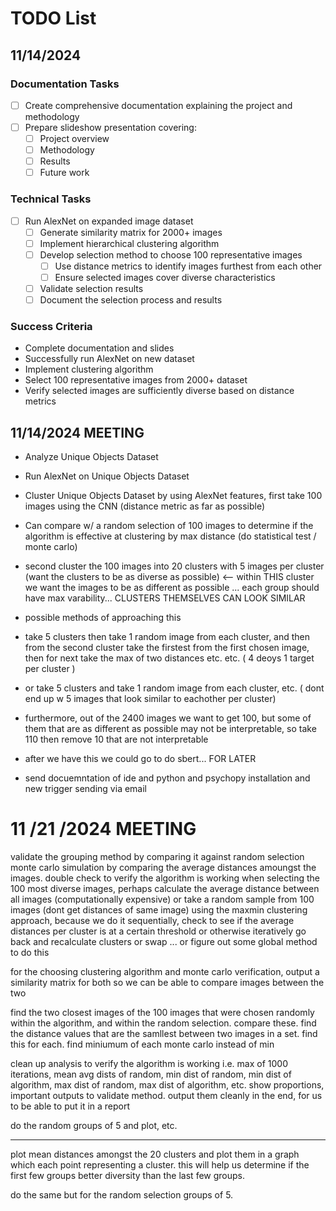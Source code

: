 # TODO List

## 11/14/2024

### Documentation Tasks
- [ ] Create comprehensive documentation explaining the project and methodology
- [ ] Prepare slideshow presentation covering:
  - [ ] Project overview
  - [ ] Methodology
  - [ ] Results
  - [ ] Future work

### Technical Tasks
- [ ] Run AlexNet on expanded image dataset
  - [ ] Generate similarity matrix for 2000+ images
  - [ ] Implement hierarchical clustering algorithm
  - [ ] Develop selection method to choose 100 representative images
    - [ ] Use distance metrics to identify images furthest from each other
    - [ ] Ensure selected images cover diverse characteristics
  - [ ] Validate selection results
  - [ ] Document the selection process and results

### Success Criteria
- Complete documentation and slides
- Successfully run AlexNet on new dataset
- Implement clustering algorithm
- Select 100 representative images from 2000+ dataset
- Verify selected images are sufficiently diverse based on distance metrics

## 11/14/2024 MEETING

- Analyze Unique Objects Dataset
- Run AlexNet on Unique Objects Dataset
- Cluster Unique Objects Dataset by using AlexNet features, first take 100 images using the CNN (distance metric as far as possible)
- Can compare w/ a random selection of 100 images to determine if the algorithm is effective at clustering by max distance (do statistical test / monte carlo)
- second cluster the 100 images into 20 clusters with 5 images per cluster (want the clusters to be as diverse as possible) <-- within THIS cluster we want the images to be as different as possible ... each group should have max varability... CLUSTERS THEMSELVES CAN LOOK SIMILAR
- possible methods of approaching this
- take 5 clusters then take 1 random image from each cluster, and then from the second cluster take the firstest from the first chosen image, then for next take the max of two distances etc. etc. ( 4 deoys 1 target per cluster )
- or take 5 clusters and take 1 random image from each cluster, etc. ( dont end up w 5 images that look similar to eachother per cluster)
- furthermore, out of the 2400 images we want to get 100, but some of them that are as different as possible may not be interpretable, so take 110 then remove 10 that are not interpretable

- after we have this we could go to do sbert... FOR LATER

- send docuemntation of ide and python and psychopy installation and new trigger sending via email



# 11 /21 /2024 MEETING

validate the grouping method by comparing it against random selection monte carlo simulation by comparing the average distances amoungst the images. 
double check to verify the algorithm is working
when selecting the 100 most diverse images, perhaps calculate the average distance between all images (computationally expensive) or take a random sample from 100 images (dont get distances of same image)
using the maxmin clustering approach, because we do it sequentially, check to see if the average distances per cluster is at a certain threshold or otherwise iteratively go back and recalculate clusters or swap ... or figure out some global method to do this

for the choosing clustering algorithm and monte carlo verification, output a similarity matrix for both so we can be able to compare images between the two

find the two closest images of the 100 images that were chosen randomly within the algorithm, and within the random selection. compare these. find the distance values that are the samllest between two images in a set. find this for each. find miniumum of each monte carlo instead of min



clean up analysis to verify the algorithm is working
i.e. max of 1000 iterations, mean avg dists of random, min dist of random, min dist of algorithm, max dist of random, max dist of algorithm, etc.
show proportions, important outputs to validate method.
output them cleanly in the end, for us to be able to put it in a report


do the random groups of 5 and plot, etc.


---

plot mean distances amongst the 20 clusters and plot them in a graph which each point representing a cluster. this will help us determine if the first few groups better diversity than the last few groups.

do the same but for the random selection groups of 5.